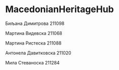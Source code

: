 # MacedonianHeritageHub

Биљана Димитрова 211098 


Мартина Видевска 211068 


Мартина Ристеска 211088 


Антонела Давитковска 211020 


Мила Стеваноска 211284
